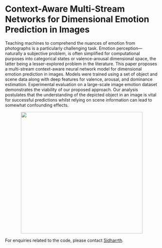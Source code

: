 # Context-Aware Multi-Stream Networks for Dimensional Emotion Prediction in Images

Teaching machines to comprehend the nuances of emotion from photographs is a particularly challenging task. Emotion perception— naturally a subjective problem, is often simplified for computational purposes into categorical states or valence-arousal dimensional space, the latter being a lesser-explored problem in the literature. This paper proposes a multi-stream context-aware neural network model for dimensional emotion prediction in images. Models were trained using a set of object and scene data along with deep features for valence, arousal, and dominance estimation. Experimental evaluation on a large-scale image emotion dataset demonstrates the viability of our proposed approach. Our analysis postulates that the understanding of the depicted object in an image is vital for successful predictions whilst relying on scene information can lead to somewhat confounding effects.

<p align="center">

<img src="./gradcam.jpg" width="400" />

</p>

For enquiries related to the code, please contact [Sidharrth](mailto:sidharrth2002@gmail.com).